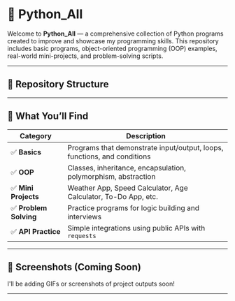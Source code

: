 # 🐍 Python_All

Welcome to **Python_All** — a comprehensive collection of Python programs created to improve and showcase my programming skills. This repository includes basic programs, object-oriented programming (OOP) examples, real-world mini-projects, and problem-solving scripts.

---

## 📂 Repository Structure

---

## 🚀 What You’ll Find

| Category          | Description |
|------------------|-------------|
| ✅ **Basics**         | Programs that demonstrate input/output, loops, functions, and conditions |
| ✅ **OOP**            | Classes, inheritance, encapsulation, polymorphism, abstraction |
| ✅ **Mini Projects**  | Weather App, Speed Calculator, Age Calculator, To-Do App, etc. |
| ✅ **Problem Solving**| Practice programs for logic building and interviews |
| ✅ **API Practice**   | Simple integrations using public APIs with `requests` |

---

## 📸 Screenshots (Coming Soon)
I'll be adding GIFs or screenshots of project outputs soon!

---

